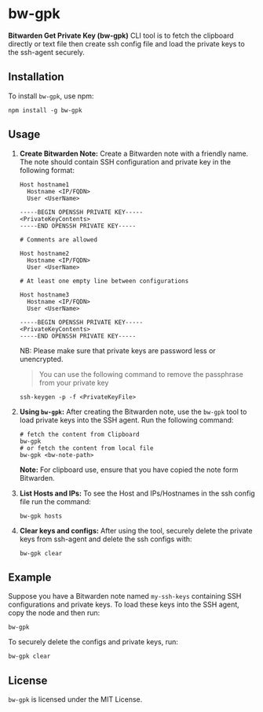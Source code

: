# bw-gpk

**Bitwarden Get Private Key (bw-gpk)** CLI tool is to fetch the clipboard directly or text file then create ssh config file and load the private keys to the ssh-agent securely.

## Installation

To install `bw-gpk`, use npm:

```
npm install -g bw-gpk
```

## Usage

1.  **Create Bitwarden Note:** Create a Bitwarden note with a friendly name. The note should contain SSH configuration and private key in the following format:

    ```
    Host hostname1
      Hostname <IP/FQDN>
      User <UserName>
    
    -----BEGIN OPENSSH PRIVATE KEY-----
    <PrivateKeyContents>
    -----END OPENSSH PRIVATE KEY-----
    
    # Comments are allowed
    
    Host hostname2
      Hostname <IP/FQDN>
      User <UserName>
    
    # At least one empty line between configurations
    
    Host hostname3
      Hostname <IP/FQDN>
      User <UserName>
    
    -----BEGIN OPENSSH PRIVATE KEY-----
    <PrivateKeyContents>
    -----END OPENSSH PRIVATE KEY-----
    
    ```
    
    NB: Please make sure that private keys are password less or unencrypted.
    
    >You can use the following command to remove the passphrase from your private key
    
    ```
    ssh-keygen -p -f <PrivateKeyFile>
    ```

2.  **Using `bw-gpk`:** After creating the Bitwarden note, use the `bw-gpk` tool to load private keys into the SSH agent. Run the following command:

    ```
    # fetch the content from Clipboard
    bw-gpk
    # or fetch the content from local file
    bw-gpk <bw-note-path>
    ```
    **Note:** For clipboard use, ensure that you have copied the note form Bitwarden.

3.  **List Hosts and IPs:** To see the Host and IPs/Hostnames in the ssh config file run the command:

    ```
    bw-gpk hosts
    ```

4.  **Clear keys and configs:** After using the tool, securely delete the private keys from ssh-agent and delete the ssh configs with:

    ```
    bw-gpk clear
    ```

## Example

Suppose you have a Bitwarden note named `my-ssh-keys` containing SSH configurations and private keys. To load these keys into the SSH agent, copy the node and then run:

  ```
  bw-gpk
  ```

To securely delete the configs and private keys, run:

  ```
  bw-gpk clear
  ```


## License

`bw-gpk` is licensed under the MIT License.


